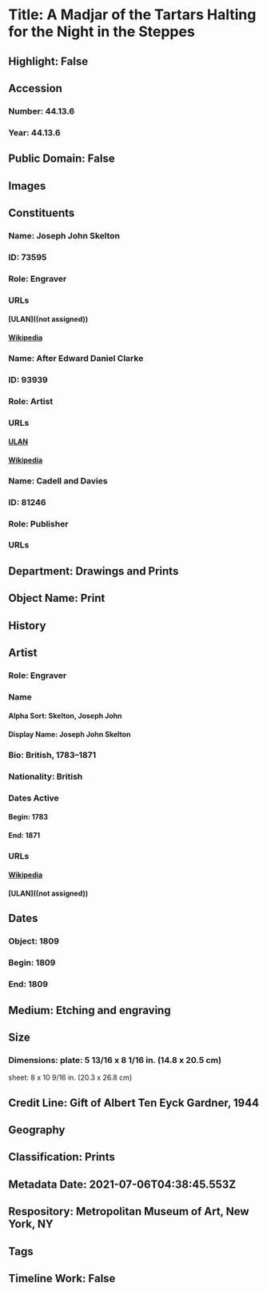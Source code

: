 # Title: A Madjar of the Tartars Halting for the Night in the Steppes
## Highlight: False
## Accession
### Number: 44.13.6
### Year: 44.13.6
## Public Domain: False
## Images
## Constituents
### Name: Joseph John Skelton
### ID: 73595
### Role: Engraver
### URLs
#### [ULAN]((not assigned))
#### [Wikipedia](https://www.wikidata.org/wiki/Q6284416)
### Name: After Edward Daniel Clarke
### ID: 93939
### Role: Artist
### URLs
#### [ULAN](http://vocab.getty.edu/page/ulan/500315916)
#### [Wikipedia](https://www.wikidata.org/wiki/Q962778)
### Name: Cadell and Davies
### ID: 81246
### Role: Publisher
### URLs
## Department: Drawings and Prints
## Object Name: Print
## History
## Artist
### Role: Engraver
### Name
#### Alpha Sort: Skelton, Joseph John
#### Display Name: Joseph John Skelton
### Bio: British, 1783–1871
### Nationality: British
### Dates Active
#### Begin: 1783
#### End: 1871
### URLs
#### [Wikipedia](https://www.wikidata.org/wiki/Q6284416)
#### [ULAN]((not assigned))
## Dates
### Object: 1809
### Begin: 1809
### End: 1809
## Medium: Etching and engraving
## Size
### Dimensions: plate: 5 13/16 x 8 1/16 in. (14.8 x 20.5 cm)
sheet: 8 x 10 9/16 in. (20.3 x 26.8 cm)
## Credit Line: Gift of Albert Ten Eyck Gardner, 1944
## Geography
## Classification: Prints
## Metadata Date: 2021-07-06T04:38:45.553Z
## Respository: Metropolitan Museum of Art, New York, NY
## Tags
## Timeline Work: False